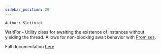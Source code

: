 ```yaml
---
sidebar_position: 20
---
```


`Author: Sleitnick`

WaitFor - Utility class for awaiting the existence of instances without yielding the thread. Allows for non-blocking await behavior with [Promises](./Promise.md).

Full documentation [here](https://sleitnick.github.io/RbxUtil/api/WaitFor)